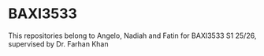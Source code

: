 # BAXI3533
This repositories belong to Angelo, Nadiah and Fatin for BAXI3533 S1 25/26, supervised by Dr. Farhan Khan
